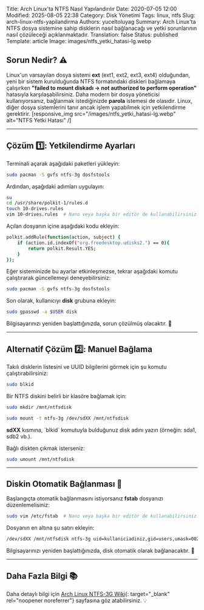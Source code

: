 Title: Arch Linux'ta NTFS Nasıl Yapılandırılır
Date: 2020-07-05 12:00
Modified: 2025-08-05 22:38
Category: Disk Yönetimi
Tags: linux, ntfs
Slug: arch-linux-ntfs-yapilandirma
Authors: yuceltoluyag
Summary: Arch Linux'ta NTFS dosya sistemine sahip disklerin nasıl bağlanacağı ve yetki sorunlarının nasıl çözüleceği açıklanmaktadır.
Translation: false
Status: published
Template: article
Image: images/ntfs_yetki_hatasi-lg.webp



## Sorun Nedir? ⚠️

Linux'un varsayılan dosya sistemi **ext** (ext1, ext2, ext3, ext4) olduğundan, yeni bir sistem kurulduğunda NTFS formatındaki diskleri bağlamaya çalışırken **"failed to mount diskadı -> not authorized to perform operation"** hatasıyla karşılaşabilirsiniz. Daha modern bir dosya yöneticisi kullanıyorsanız, bağlanmak istediğinizde **parola** istemesi de olasıdır. Linux, diğer dosya sistemlerini tanır ancak işlem yapabilmek için yetkilendirme gerektirir.
[responsive_img src="/images/ntfs_yetki_hatasi-lg.webp" alt="NTFS Yetki Hatası" /]

---

## Çözüm 1️⃣: Yetkilendirme Ayarları

Terminali açarak aşağıdaki paketleri yükleyin:

```bash
sudo pacman -S gvfs ntfs-3g dosfstools
```

Ardından, aşağıdaki adımları uygulayın:

```bash
su
cd /usr/share/polkit-1/rules.d
touch 10-drives.rules
vim 10-drives.rules  # Nano veya başka bir editör de kullanabilirsiniz.
```

Açılan dosyanın içine aşağıdaki kodu ekleyin:

```bash
polkit.addRule(function(action, subject) {
    if (action.id.indexOf("org.freedesktop.udisks2.") == 0){
        return polkit.Result.YES;
    }
});
```

Eğer sisteminizde bu ayarlar etkinleşmezse, tekrar aşağıdaki komutu çalıştırarak güncellemeyi deneyebilirsiniz:

```bash
sudo pacman -S gvfs ntfs-3g dosfstools
```

Son olarak, kullanıcıyı **disk** grubuna ekleyin:

```bash
sudo gpasswd -a $USER disk
```

Bilgisayarınızı yeniden başlattığınızda, sorun çözülmüş olacaktır. 🚀

---

## Alternatif Çözüm 2️⃣: Manuel Bağlama

Takılı disklerin listesini ve UUID bilgilerini görmek için şu komutu çalıştırabilirsiniz:

```bash
sudo blkid
```

Bir NTFS diskini belirli bir klasöre bağlamak için:

```bash
sudo mkdir /mnt/ntfsdisk
```

```bash
sudo mount -t ntfs-3g /dev/sdXX /mnt/ntfsdisk
```


<div class="info-box tip">
<b>sdXX</b> kısmına, `blkid` komutuyla bulduğunuz disk adını yazın (örneğin: sda1, sdb2 vb.).</div>

Bağlı diskten çıkmak isterseniz:

```bash
sudo umount /mnt/ntfsdisk
```

---

## Diskin Otomatik Bağlanması 🔄

Başlangıçta otomatik bağlanmasını istiyorsanız **fstab** dosyanızı düzenlemelisiniz:

```bash
sudo vim /etc/fstab  # Nano veya başka bir editör de kullanabilirsiniz.
```

Dosyanın en altına şu satırı ekleyin:

```bash
/dev/sdXX /mnt/ntfsdisk ntfs-3g uid=kullaniciadiniz,gid=users,umask=0022 0 0
```

Bilgisayarınızı yeniden başlattığınızda, disk otomatik olarak bağlanacaktır. 🚀

---

## Daha Fazla Bilgi 📚
Daha detaylı bilgi için [Arch Linux NTFS-3G Wiki](https://wiki.archlinux.org/index.php/NTFS-3G){: target="_blank" rel="noopener noreferrer"} sayfasına göz atabilirsiniz. 💡

